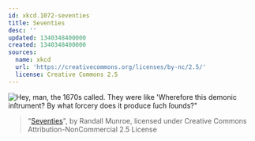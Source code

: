 ```yaml
---
id: xkcd.1072-seventies
title: Seventies
desc: ''
updated: 1340348400000
created: 1340348400000
sources:
  name: xkcd
  url: 'https://creativecommons.org/licenses/by-nc/2.5/'
  license: Creative Commons 2.5
---
```

![Hey, man, the 1670s called. They were like 'Wherefore this demonic inſtrument? By what ſorcery does it produce ſuch ſounds?"](https://imgs.xkcd.com/comics/seventies.png)
> "[Seventies](https://xkcd.com/1072/)", by Randall Munroe, licensed under Creative Commons Attribution-NonCommercial 2.5 License
